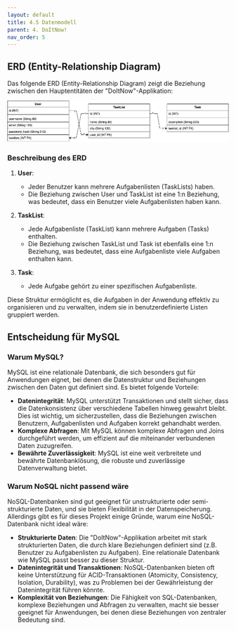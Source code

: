 ```yaml
---
layout: default
title: 4.5 Datenmodell
parent: 4. DoItNow!
nav_order: 5
---
```


## ERD (Entity-Relationship Diagram)

Das folgende ERD (Entity-Relationship Diagram) zeigt die Beziehung zwischen den Hauptentitäten der "DoItNow"-Applikation:

![ERD](../../resources/images/ERD.png)

### Beschreibung des ERD

1. **User**:
   - Jeder Benutzer kann mehrere Aufgabenlisten (TaskLists) haben.
   - Die Beziehung zwischen User und TaskList ist eine 1:n Beziehung, was bedeutet, dass ein Benutzer viele Aufgabenlisten haben kann.

2. **TaskList**:
   - Jede Aufgabenliste (TaskList) kann mehrere Aufgaben (Tasks) enthalten.
   - Die Beziehung zwischen TaskList und Task ist ebenfalls eine 1:n Beziehung, was bedeutet, dass eine Aufgabenliste viele Aufgaben enthalten kann.

3. **Task**:
   - Jede Aufgabe gehört zu einer spezifischen Aufgabenliste.

Diese Struktur ermöglicht es, die Aufgaben in der Anwendung effektiv zu organisieren und zu verwalten, indem sie in benutzerdefinierte Listen gruppiert werden.

## Entscheidung für MySQL

### Warum MySQL?

MySQL ist eine relationale Datenbank, die sich besonders gut für Anwendungen eignet, bei denen die Datenstruktur und Beziehungen zwischen den Daten gut definiert sind. Es bietet folgende Vorteile:

- **Datenintegrität**: MySQL unterstützt Transaktionen und stellt sicher, dass die Datenkonsistenz über verschiedene Tabellen hinweg gewahrt bleibt. Dies ist wichtig, um sicherzustellen, dass die Beziehungen zwischen Benutzern, Aufgabenlisten und Aufgaben korrekt gehandhabt werden.
- **Komplexe Abfragen**: Mit MySQL können komplexe Abfragen und Joins durchgeführt werden, um effizient auf die miteinander verbundenen Daten zuzugreifen.
- **Bewährte Zuverlässigkeit**: MySQL ist eine weit verbreitete und bewährte Datenbanklösung, die robuste und zuverlässige Datenverwaltung bietet.

### Warum NoSQL nicht passend wäre

NoSQL-Datenbanken sind gut geeignet für unstrukturierte oder semi-strukturierte Daten, und sie bieten Flexibilität in der Datenspeicherung. Allerdings gibt es für dieses Projekt einige Gründe, warum eine NoSQL-Datenbank nicht ideal wäre:

- **Strukturierte Daten**: Die "DoItNow"-Applikation arbeitet mit stark strukturierten Daten, die durch klare Beziehungen definiert sind (z.B. Benutzer zu Aufgabenlisten zu Aufgaben). Eine relationale Datenbank wie MySQL passt besser zu dieser Struktur.
- **Datenintegrität und Transaktionen**: NoSQL-Datenbanken bieten oft keine Unterstützung für ACID-Transaktionen (Atomicity, Consistency, Isolation, Durability), was zu Problemen bei der Gewährleistung der Datenintegrität führen könnte.
- **Komplexität von Beziehungen**: Die Fähigkeit von SQL-Datenbanken, komplexe Beziehungen und Abfragen zu verwalten, macht sie besser geeignet für Anwendungen, bei denen diese Beziehungen von zentraler Bedeutung sind.
